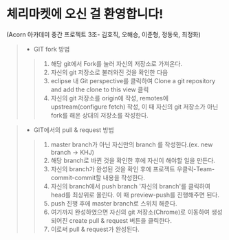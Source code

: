 # 체리마켓에 오신 걸 환영합니다!
(Acorn 아카데미 중간 프로젝트 3조- 김호직, 오해승, 이준형, 정동욱, 최정화)

> * GIT fork 방법
>> 1. 해당 git에서 Fork를 눌러 자신의 저장소로 가져온다.
>> 2. 자신의 git 저장소로 불러와진 것을 확인한 다음
>> 3. eclipse 내 Git perspective를 클릭하여 Clone a git repository and add the clone to this view 클릭
>> 4. 자신의 git 저장소를 origin에 작성, remotes에 upstream(configure fetch) 작성, 이 때 자신의 git 저장소가 아닌 fork를 해온 상대의 저장소를 작성한다.

> * GIT에서의 pull & request 방법
>> 1. master branch가 아닌 자신만의 branch 를 작성한다.(ex. new branch -> KHJ)
>> 2. 해당 branch로 바뀐 것을 확인한 후에 자신이 해야할 일을 만든다.
>> 3. 자신의 branch가 완성된 것을 확인 후에 프로젝트 우클릭-Team-commit-commit할 내용을 작성한다.
>> 4. 자신의 branch에서 push branch '자신의 branch'를 클릭하여 head를 최상위로 올린다. 이 때 preview-push를 진행해주면 된다.
>> 5. push 진행 후에 master branch로 스위치 해준다.
>> 6. 여기까지 완성하였으면 자신의 git 저장소(Chrome)로 이동하여 생성되어진 create pull & request 버튼을 클릭한다.
>> 7. 이로써 pull & request가 완성된다.
